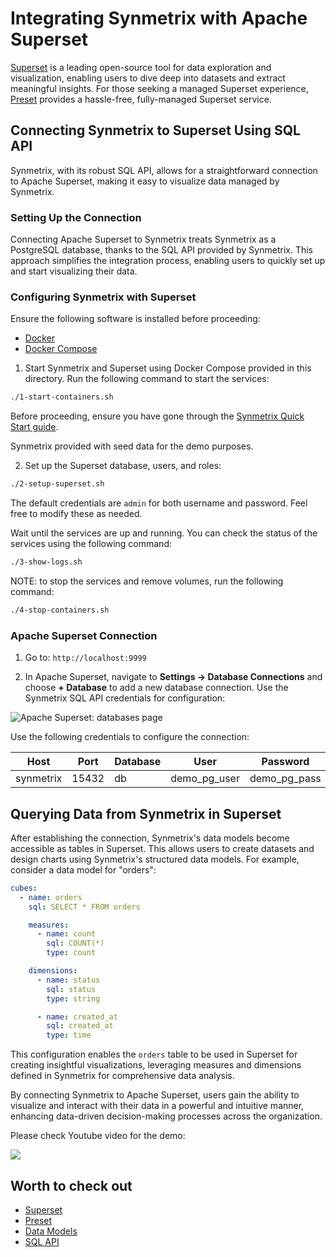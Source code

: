 # Integrating Synmetrix with Apache Superset

[Superset](https://superset.apache.org/) is a leading open-source tool for data exploration and visualization, enabling users to dive deep into datasets and extract meaningful insights. For those seeking a managed Superset experience, [Preset](https://preset.io) provides a hassle-free, fully-managed Superset service.

## Connecting Synmetrix to Superset Using SQL API

Synmetrix, with its robust SQL API, allows for a straightforward connection to Apache Superset, making it easy to visualize data managed by Synmetrix.

### Setting Up the Connection

Connecting Apache Superset to Synmetrix treats Synmetrix as a PostgreSQL database, thanks to the SQL API provided by Synmetrix. This approach simplifies the integration process, enabling users to quickly set up and start visualizing their data.

### Configuring Synmetrix with Superset

Ensure the following software is installed before proceeding:
  - [Docker](https://docs.docker.com/install)
  - [Docker Compose](https://docs.docker.com/compose/install)



1. Start Synmetrix and Superset using Docker Compose provided in this directory. Run the following command to start the services:

```bash
./1-start-containers.sh
```

Before proceeding, ensure you have gone through the [Synmetrix Quick Start guide](https://docs.synmetrix.org/docs/quickstart#step-3-explore-synmetrix).

Synmetrix provided with seed data for the demo purposes.

2. Set up the Superset database, users, and roles:

```bash
./2-setup-superset.sh
```

The default credentials are `admin` for both username and password. Feel free to modify these as needed.

Wait until the services are up and running. You can check the status of the services using the following command:

```bash
./3-show-logs.sh
```

NOTE: to stop the services and remove volumes, run the following command:

```bash
./4-stop-containers.sh
```

### Apache Superset Connection

1. Go to: `http://localhost:9999`

2. In Apache Superset, navigate to **Settings -> Database Connections** and choose **+ Database** to add a new database connection. Use the Synmetrix SQL API credentials for configuration:

![Apache Superset: databases page](https://ucarecdn.com/ac22a3f4-302e-4986-a116-c13cc6f5887d/-/preview/1000x574/)

Use the following credentials to configure the connection:

| Host      | Port  | Database | User                 | Password              |
|-----------|-------|----------|----------------------|-----------------------|
| synmetrix | 15432 | db       | demo_pg_user         | demo_pg_pass          |

## Querying Data from Synmetrix in Superset

After establishing the connection, Synmetrix's data models become accessible as tables in Superset. This allows users to create datasets and design charts using Synmetrix's structured data models. For example, consider a data model for "orders":

```yaml
cubes:
  - name: orders
    sql: SELECT * FROM orders

    measures:
      - name: count
        sql: COUNT(*)
        type: count

    dimensions:
      - name: status
        sql: status
        type: string

      - name: created_at
        sql: created_at
        type: time
```

This configuration enables the `orders` table to be used in Superset for creating insightful visualizations, leveraging measures and dimensions defined in Synmetrix for comprehensive data analysis.

By connecting Synmetrix to Apache Superset, users gain the ability to visualize and interact with their data in a powerful and intuitive manner, enhancing data-driven decision-making processes across the organization.

Please check Youtube video for the demo: 

[![](https://img.youtube.com/vi/R3EjK0wTySc/0.jpg)](https://youtu.be/R3EjK0wTySc)

## Worth to check out

* [Superset](https://superset.apache.org/)
* [Preset](https://preset.io)
* [Data Models](https://docs.synmetrix.org/docs/core-concepts/data-models)
* [SQL API](https://docs.synmetrix.org/docs/core-concepts/sql-interface)